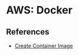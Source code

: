 # AWS: Docker

## References

- [Create Container Image](https://docs.aws.amazon.com/AmazonECS/latest/developerguide/create-container-image.html)
